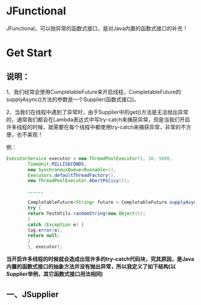 # JFunctional

JFunctional，可以抛异常的函数式接口，是对Java内置的函数式接口的补充！

# Get Start

## 说明：

1、我们经常会使用CompletableFuture来开启线程，CompletableFuture的supplyAsync()方法的参数是一个Supplier(函数式接口)。

2、当我们在线程中遇到了异常时，由于Supplier中的get()方法是无法抛出异常的，通常我们都会在Lambda表达式中写try-catch来捕获异常，但是当我们开启许多线程的时候，就需要在每个线程中都使用try-catch来捕获异常，非常的不方便，也不美观！



例：

```java
ExecutorService executor = new ThreadPoolExecutor(5, 10, 5000,
        TimeUnit.MILLISECONDS,
        new SynchronousQueue<Runnable>(),
        Executors.defaultThreadFactory(),
        new ThreadPoolExecutor.AbortPolicy());

        ......

        CompletableFuture<String> future = CompletableFuture.supplyAsync(() -> {
        try {
        return TestUtils.randomString(new Object());
        }
        catch (Exception e) {
        log.error(e);
        return null;
        }
        }, executor);
```

**当开启许多线程的时候就会造成出现许多的try-catch代码块，究其原因，是Java内置的函数式接口的抽象方法并没有抛出异常，所以我定义了如下结构(以Supplier举例，其它函数式接口用法相同)**



## 一、JSupplier
